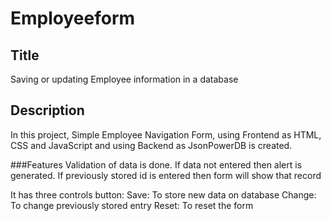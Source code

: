 # Employeeform
## Title
Saving or updating Employee information in a database

## Description
In this project, Simple Employee Navigation Form, using Frontend as HTML, CSS and JavaScript  and using Backend as JsonPowerDB is created.

###Features
Validation of data is done. If data not entered then alert is generated.
If previously stored id is entered then form will show that record

It has three controls button:
Save: To store new data on database
Change: To change previously stored entry
Reset: To reset the form
